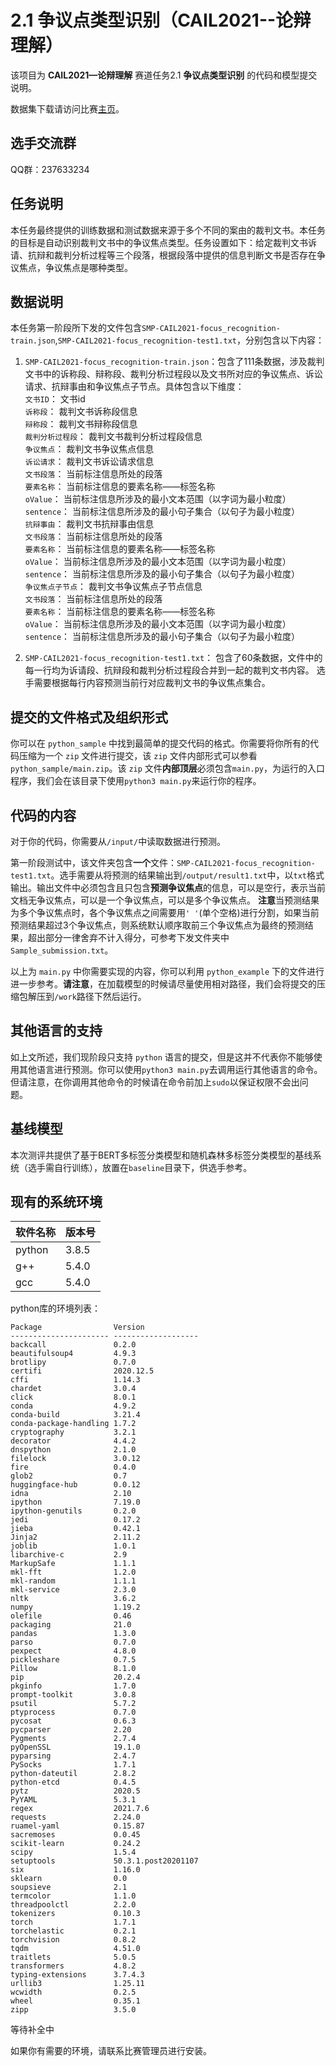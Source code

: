# 2.1 争议点类型识别（CAIL2021--论辩理解）


该项目为 **CAIL2021—论辩理解** 赛道任务2.1 **争议点类型识别** 的代码和模型提交说明。

数据集下载请访问比赛[主页](http://cail.cipsc.org.cn/)。


## 选手交流群

QQ群：237633234

## 任务说明

本任务最终提供的训练数据和测试数据来源于多个不同的案由的裁判文书。本任务的目标是自动识别裁判文书中的争议焦点类型。任务设置如下：给定裁判文书诉请、抗辩和裁判分析过程等三个段落，根据段落中提供的信息判断文书是否存在争议焦点，争议焦点是哪种类型。

## 数据说明

本任务第一阶段所下发的文件包含``SMP-CAIL2021-focus_recognition-train.json``,``SMP-CAIL2021-focus_recognition-test1.txt``，分别包含以下内容：

1. ``SMP-CAIL2021-focus_recognition-train.json``：包含了111条数据，涉及裁判文书中的诉称段、辩称段、裁判分析过程段以及文书所对应的争议焦点、诉讼请求、抗辩事由和争议焦点子节点。具体包含以下维度：
   	<br/>``文书ID``： 文书id
      	<br/>``诉称段``： 裁判文书诉称段信息
      	<br/>``辩称段``： 裁判文书辩称段信息
      	<br/>``裁判分析过程段``： 裁判文书裁判分析过程段信息
      	<br/>``争议焦点``： 裁判文书争议焦点信息
      	<br/>``诉讼请求``： 裁判文书诉讼请求信息
      	    <br/>``文书段落``： 当前标注信息所处的段落
            <br/>``要素名称``： 当前标注信息的要素名称——标签名称
            <br/>``oValue``： 当前标注信息所涉及的最小文本范围（以字词为最小粒度）
            <br/>``sentence``： 当前标注信息所涉及的最小句子集合（以句子为最小粒度）
      	<br/>``抗辩事由``： 裁判文书抗辩事由信息
            <br/>``文书段落``： 当前标注信息所处的段落
            <br/>``要素名称``： 当前标注信息的要素名称——标签名称
            <br/>``oValue``： 当前标注信息所涉及的最小文本范围（以字词为最小粒度）
            <br/>``sentence``： 当前标注信息所涉及的最小句子集合（以句子为最小粒度）
      	<br/>``争议焦点子节点``： 裁判文书争议焦点子节点信息
            <br/>``文书段落``： 当前标注信息所处的段落
            <br/>``要素名称``： 当前标注信息的要素名称——标签名称
            <br/>``oValue``： 当前标注信息所涉及的最小文本范围（以字词为最小粒度）
            <br/>``sentence``： 当前标注信息所涉及的最小句子集合（以句子为最小粒度）

2. ``SMP-CAIL2021-focus_recognition-test1.txt``： 包含了60条数据，文件中的每一行均为诉请段、抗辩段和裁判分析过程段合并到一起的裁判文书内容。
选手需要根据每行内容预测当前行对应裁判文书的争议焦点集合。

## 提交的文件格式及组织形式

你可以在 ``python_sample`` 中找到最简单的提交代码的格式。你需要将你所有的代码压缩为一个 ``zip`` 文件进行提交，该 ``zip`` 文件内部形式可以参看 ``python_sample/main.zip``。该 ``zip`` 文件**内部顶层**必须包含``main.py``，为运行的入口程序，我们会在该目录下使用``python3 main.py``来运行你的程序。

## 代码的内容

对于你的代码，你需要从``/input/``中读取数据进行预测。

第一阶段测试中，该文件夹包含**一个**文件：``SMP-CAIL2021-focus_recognition-test1.txt``。选手需要从将预测的结果输出到``/output/result1.txt``中，以``txt``格式输出。输出文件中必须包含且只包含**预测争议焦点**的信息，可以是空行，表示当前文档无争议焦点，可以是一个争议焦点，可以是多个争议焦点。
**注意**当预测结果为多个争议焦点时，各个争议焦点之间需要用`' '`(单个空格)进行分割，如果当前预测结果超过3个争议焦点，则系统默认顺序取前三个争议焦点为最终的预测结果，超出部分一律舍弃不计入得分，可参考下发文件夹中``Sample_submission.txt``。

以上为 ``main.py`` 中你需要实现的内容，你可以利用 ``python_example`` 下的文件进行进一步参考。**请注意**，在加载模型的时候请尽量使用相对路径，我们会将提交的压缩包解压到``/work``路径下然后运行。

## 其他语言的支持

如上文所述，我们现阶段只支持 ``python`` 语言的提交，但是这并不代表你不能够使用其他语言进行预测。你可以使用``python3 main.py``去调用运行其他语言的命令。但请注意，在你调用其他命令的时候请在命令前加上``sudo``以保证权限不会出问题。

## 基线模型

本次测评共提供了基于BERT多标签分类模型和随机森林多标签分类模型的基线系统（选手需自行训练），放置在``baseline``目录下，供选手参考。

## 现有的系统环境

| 软件名称 | 版本号 |
| -------- | :----- |
| python   | 3.8.5  |
| g++      | 5.4.0  |
| gcc      | 5.4.0  |

python库的环境列表：

```
Package                Version
---------------------- -------------------
backcall               0.2.0
beautifulsoup4         4.9.3
brotlipy               0.7.0
certifi                2020.12.5
cffi                   1.14.3
chardet                3.0.4
click                  8.0.1
conda                  4.9.2
conda-build            3.21.4
conda-package-handling 1.7.2
cryptography           3.2.1
decorator              4.4.2
dnspython              2.1.0
filelock               3.0.12
fire                   0.4.0
glob2                  0.7
huggingface-hub        0.0.12
idna                   2.10
ipython                7.19.0
ipython-genutils       0.2.0
jedi                   0.17.2
jieba                  0.42.1
Jinja2                 2.11.2
joblib                 1.0.1
libarchive-c           2.9
MarkupSafe             1.1.1
mkl-fft                1.2.0
mkl-random             1.1.1
mkl-service            2.3.0
nltk                   3.6.2
numpy                  1.19.2
olefile                0.46
packaging              21.0
pandas                 1.3.0
parso                  0.7.0
pexpect                4.8.0
pickleshare            0.7.5
Pillow                 8.1.0
pip                    20.2.4
pkginfo                1.7.0
prompt-toolkit         3.0.8
psutil                 5.7.2
ptyprocess             0.7.0
pycosat                0.6.3
pycparser              2.20
Pygments               2.7.4
pyOpenSSL              19.1.0
pyparsing              2.4.7
PySocks                1.7.1
python-dateutil        2.8.2
python-etcd            0.4.5
pytz                   2020.5
PyYAML                 5.3.1
regex                  2021.7.6
requests               2.24.0
ruamel-yaml            0.15.87
sacremoses             0.0.45
scikit-learn           0.24.2
scipy                  1.5.4
setuptools             50.3.1.post20201107
six                    1.16.0
sklearn                0.0
soupsieve              2.1
termcolor              1.1.0
threadpoolctl          2.2.0
tokenizers             0.10.3
torch                  1.7.1
torchelastic           0.2.1
torchvision            0.8.2
tqdm                   4.51.0
traitlets              5.0.5
transformers           4.8.2
typing-extensions      3.7.4.3
urllib3                1.25.11
wcwidth                0.2.5
wheel                  0.35.1
zipp                   3.5.0
```

等待补全中

如果你有需要的环境，请联系比赛管理员进行安装。
